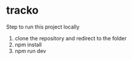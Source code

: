 # tracko

Step to run this project locally

1. clone the repository and redirect to the folder
2. npm install
3. npm run dev
